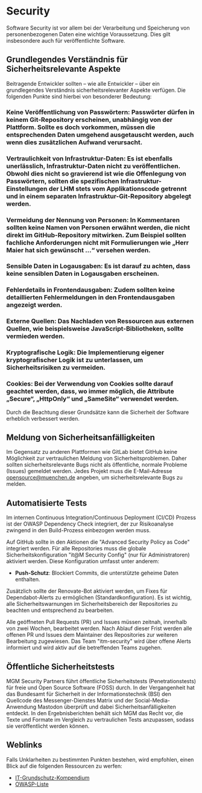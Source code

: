 # Security

Software Security ist vor allem bei der Verarbeitung und Speicherung von personenbezogenen Daten eine wichtige Voraussetzung. Dies gilt insbesondere auch für veröffentlichte Software.

## Grundlegendes Verständnis für Sicherheitsrelevante Aspekte

Beitragende Entwickler sollten – wie alle Entwickler – über ein grundlegendes Verständnis sicherheitsrelevanter Aspekte verfügen. Die folgenden Punkte sind hierbei von besonderer Bedeutung:

### Keine Veröffentlichung von Passwörtern: Passwörter dürfen in keinem Git-Repository erscheinen, unabhängig von der Plattform. Sollte es doch vorkommen,  müssen die entsprechenden Daten umgehend ausgetauscht werden, auch wenn dies zusätzlichen Aufwand verursacht.

### Vertraulichkeit von Infrastruktur-Daten: Es ist ebenfalls unerlässlich, Infrastruktur-Daten nicht zu veröffentlichen. Obwohl dies nicht so gravierend ist wie die Offenlegung von Passwörtern, sollten die spezifischen Infrastruktur-Einstellungen der LHM stets vom Applikationscode getrennt und in einem separaten Infrastruktur-Git-Repository abgelegt werden.

### Vermeidung der Nennung von Personen: In Kommentaren sollten keine Namen von Personen erwähnt werden, die nicht direkt im GitHub-Repository mitwirken. Zum Beispiel sollten fachliche Anforderungen nicht mit Formulierungen wie „Herr Maier hat sich gewünscht …“ versehen werden.

### Sensible Daten in Logausgaben: Es ist darauf zu achten, dass keine sensiblen Daten in Logausgaben erscheinen.

### Fehlerdetails in Frontendausgaben: Zudem sollten keine detaillierten Fehlermeldungen in den Frontendausgaben angezeigt werden.

### Externe Quellen: Das Nachladen von Ressourcen aus externen Quellen, wie beispielsweise JavaScript-Bibliotheken, sollte vermieden werden.

### Kryptografische Logik: Die Implementierung eigener kryptografischer Logik ist zu unterlassen, um Sicherheitsrisiken zu vermeiden.

### Cookies: Bei der Verwendung von Cookies sollte darauf geachtet werden, dass, wo immer möglich, die Attribute „Secure“, „HttpOnly“ und „SameSite“ verwendet werden.

Durch die Beachtung dieser Grundsätze kann die Sicherheit der Software erheblich verbessert werden.

## Meldung von Sicherheitsanfälligkeiten

Im Gegensatz zu anderen Plattformen wie GitLab bietet GitHub keine Möglichkeit zur vertraulichen Meldung von Sicherheitsproblemen. Daher sollten sicherheitsrelevante Bugs nicht als öffentliche, normale Probleme (Issues) gemeldet werden. Jedes Projekt muss die E-Mail-Adresse opensource@muenchen.de angeben, um sicherheitsrelevante Bugs zu melden.

## Automatisierte Tests

Im internen Continuous Integration/Continuous Deployment (CI/CD) Prozess ist der OWASP Dependency Check integriert, der zur Risikoanalyse zwingend in den Build-Prozess einbezogen werden muss. 

Auf GitHub sollte in den Aktionen die "Advanced Security Policy as Code" integriert werden. Für alle Repositories muss die globale Sicherheitskonfiguration "it@M Security Config" (nur für Administratoren) aktiviert werden. Diese Konfiguration umfasst unter anderem:

- **Push-Schutz**: Blockiert Commits, die unterstützte geheime Daten enthalten.

Zusätzlich sollte der Renovate-Bot aktiviert werden, um Fixes für Dependabot-Alerts zu ermöglichen (Standardkonfiguration). Es ist wichtig, alle Sicherheitswarnungen im Sicherheitsbereich der Repositories zu beachten und entsprechend zu bearbeiten.

Alle geöffneten Pull Requests (PR) und Issues müssen zeitnah, innerhalb von zwei Wochen, bearbeitet werden. Nach Ablauf dieser Frist werden alle offenen PR und Issues dem Maintainer des Repositories zur weiteren Bearbeitung zugewiesen. Das Team "itm-security" wird über offene Alerts informiert und wird aktiv auf die betreffenden Teams zugehen.

## Öffentliche Sicherheitstests

MGM Security Partners führt öffentliche Sicherheitstests (Penetrationstests) für freie und Open Source Software (FOSS) durch. In der Vergangenheit hat das Bundesamt für Sicherheit in der Informationstechnik (BSI) den Quellcode des Messenger-Dienstes Matrix und der Social-Media-Anwendung Mastodon überprüft und dabei Sicherheitsanfälligkeiten entdeckt.
In den Ergebnisberichten behält sich MGM das Recht vor, die Texte und Formate im Vergleich zu vertraulichen Tests anzupassen, sodass sie veröffentlicht werden können. 

## Weblinks

Falls Unklarheiten zu bestimmten Punkten bestehen, wird empfohlen, einen Blick auf die folgenden Ressourcen zu werfen:

- [IT-Grundschutz-Kompendium](https://www.bsi.bund.de/DE/Themen/Unternehmen-und-Organisationen/Standards-und-Zertifizierung/IT-Grundschutz/IT-Grundschutz-Kompendium/it-grundschutz-kompendium_node.html)
- [OWASP-Liste](https://owasp.org/www-project-top-ten/)
